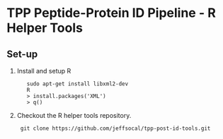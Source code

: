 # TPP Peptide-Protein ID Pipeline - R Helper Tools

## Set-up

1. Install and setup R

          sudo apt-get install libxml2-dev  
          R
          > install.packages('XML')
          > q()

2. Checkout the R helper tools repository.

        git clone https://github.com/jeffsocal/tpp-post-id-tools.git
